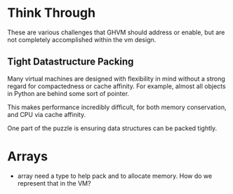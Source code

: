 # Think Through

These are various challenges that GHVM should address or enable, but
are not completely accomplished within the vm design.


## Tight Datastructure Packing

Many virtual machines are designed with flexibility in mind without a
strong regard for compactedness or cache affinity. For example, almost
all objects in Python are behind some sort of pointer.

This makes performance incredibly difficult, for both memory
conservation, and CPU via cache affinity.

One part of the puzzle is ensuring data structures can be packed
tightly.

# Arrays

- array need a type to help pack and to allocate memory. How do we represent that in the VM?
